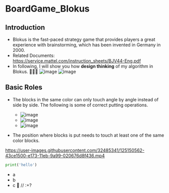 # BoardGame_Blokus
## Introduction
- Blokus is the fast-paced strategy game that provides players a great experience with brainstorming, which has been invented in Germany in 2000.
- Related Documents: https://service.mattel.com/instruction_sheets/BJV44-Eng.pdf
- In following, I will show you how __design thinking__ of my algorithm in Blokus. 🧠🧠🧠
  ![image](https://user-images.githubusercontent.com/32485341/125181265-c61f0d80-e235-11eb-97c9-f5197b29b3de.png)
  ![image](https://user-images.githubusercontent.com/32485341/125181387-c7046f00-e236-11eb-9da6-71198f18e3cd.png)


## Basic Roles
- The blocks in the same color can only touch angle by angle instead of side by side. The following is some of correct putting operations. 
  - ![image](https://user-images.githubusercontent.com/32485341/125181516-1d25e200-e238-11eb-9bda-c111956ef7c0.png)
  - ![image](https://user-images.githubusercontent.com/32485341/125181474-9bce4f80-e237-11eb-91e4-b133f4733f27.png)  
  - ![image](https://user-images.githubusercontent.com/32485341/125181499-f1a2f780-e237-11eb-8860-f6ffdc2a7272.png)



- The position where blocks is put needs to touch at least one of the same color blocks.


https://user-images.githubusercontent.com/32485341/125150562-43ce1500-e173-11eb-9a99-020676d8f436.mp4

``` python
print('hello')
```
- a
- b
- c
🐥 // :+?
